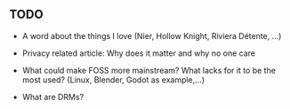 ## TODO

- A word about the things I love (Nier, Hollow Knight, Riviera Détente, ...)

- Privacy related article: Why does it matter and why no one care

- What could make FOSS more mainstream? What lacks for it to be the most used? (Linux, Blender, Godot as example,...)

- What are DRMs?
